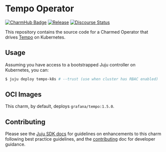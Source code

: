 # Tempo Operator

[![CharmHub Badge](https://charmhub.io/tempo-k8s/badge.svg)](https://charmhub.io/tempo-k8s)
[![Release](https://github.com/canonical/tempo-k8s-operator/actions/workflows/release.yaml/badge.svg)](https://github.com/canonical/tempo-k8s-operator/actions/workflows/release.yaml)
[![Discourse Status](https://img.shields.io/discourse/status?server=https%3A%2F%2Fdiscourse.charmhub.io&style=flat&label=CharmHub%20Discourse)](https://discourse.charmhub.io)

This repository contains the source code for a Charmed Operator that drives [Tempo] on Kubernetes.

## Usage

Assuming you have access to a bootstrapped Juju controller on Kubernetes, you can:

```bash
$ juju deploy tempo-k8s # --trust (use when cluster has RBAC enabled)
```

## OCI Images

This charm, by default, deploys `grafana/tempo:1.5.0`.

## Contributing

Please see the [Juju SDK docs](https://juju.is/docs/sdk) for guidelines
on enhancements to this charm following best practice guidelines, and the
[contributing] doc for developer guidance.

[Tempo]: https://grafana.com/traces/
[contributing]: https://github.com/PietroPasotti/tempo-k8s-operator/blob/main/CONTRIBUTING.md
